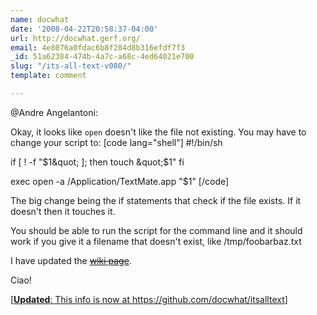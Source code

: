 ```yaml
---
name: docwhat
date: '2008-04-22T20:58:37-04:00'
url: http://docwhat.gerf.org/
email: 4e8076a0fdac6b8f284d8b316efdf7f3
_id: 51a62384-474b-4a7c-a68c-4ed64021e700
slug: "/its-all-text-v080/"
template: comment

---
```


@Andre Angelantoni:

Okay, it looks like <code>open</code> doesn't like the file not existing.  You may have to change your script to:
[code lang="shell"]
#!/bin/sh

if [ ! -f &quot;$1&quot; ]; then
  touch &quot;$1&quot;
fi

exec open -a /Application/TextMate.app &quot;$1&quot;
[/code]

The big change being the if statements that check if the file exists.  If it doesn't then it touches it.

You should be able to run the script for the command line and it should work if you give it a filename that doesn't exist, like /tmp/foobarbaz.txt

I have updated the <del datetime="2012-12-23T18:59:15+00:00"><a href="http://trac.gerf.org/itsalltext/wiki/support" rel="nofollow">wiki page</a></del>.

Ciao!

<ins datetime="2012-12-23T18:59:15+00:00">[<strong>Updated</strong>: This info is now at <a href="https://github.com/docwhat/itsalltext" rel="nofollow">https://github.com/docwhat/itsalltext</a>]
</ins>
